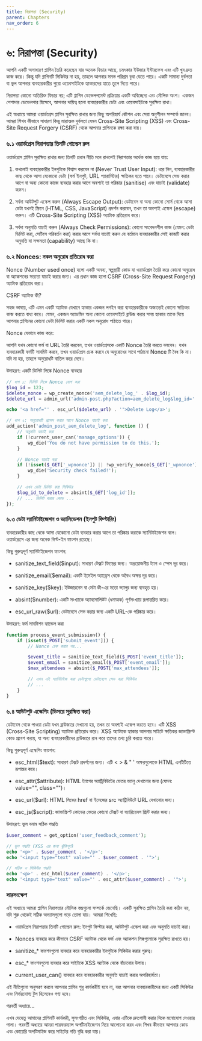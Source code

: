 ```yaml
---
title: নিরাপত্তা (Security)
parent: Chapters
nav_order: 6
---
```


# ৬: নিরাপত্তা (Security)


আপনি একটি অসাধারণ প্লাগিন তৈরি করেছেন যার অনেক ফিচার আছে, চমৎকার ইউজার ইন্টারফেস এবং এটি খুব দ্রুত কাজ করে। কিন্তু যদি প্লাগিনটি সিকিউর না হয়, তাহলে আপনার সমস্ত পরিশ্রম বৃথা যেতে পারে। একটি সামান্য দুর্বলতা বা ভুল আপনার ব্যবহারকারীর পুরো ওয়েবসাইটকে হ্যাকারদের হাতে তুলে দিতে পারে।

নিরাপত্তা কোনো অতিরিক্ত ফিচার নয়; এটি প্লাগিন ডেভেলপমেন্ট প্রক্রিয়ার একটি অবিচ্ছেদ্য এবং মৌলিক অংশ। একজন পেশাদার ডেভেলপার হিসেবে, আপনার দায়িত্ব হলো ব্যবহারকারীর ডেটা এবং ওয়েবসাইটকে সুরক্ষিত রাখা।

এই অধ্যায়ে আমরা ওয়ার্ডপ্রেস প্লাগিন সুরক্ষিত রাখার জন্য কিছু অপরিহার্য কৌশল এবং সেরা অনুশীলন সম্পর্কে জানব। আমরা শিখব কীভাবে সাধারণ কিন্তু মারাত্মক দুর্বলতা যেমন Cross-Site Scripting (XSS) এবং Cross-Site Request Forgery (CSRF) থেকে আপনার প্লাগিনকে রক্ষা করা যায়।

### **৬.১ ওয়ার্ডপ্রেস নিরাপত্তার তিনটি গোল্ডেন রুল**

ওয়ার্ডপ্রেস প্লাগিন সুরক্ষিত রাখার জন্য তিনটি প্রধান নীতি মনে রাখলেই নিরাপত্তার অর্ধেক কাজ হয়ে যায়:

1.  কখনোই ব্যবহারকারীর ইনপুটকে বিশ্বাস করবেন না (Never Trust User Input): ধরে নিন, ব্যবহারকারীর কাছ থেকে আসা যেকোনো ডেটা (ফর্ম ইনপুট, URL প্যারামিটার) ক্ষতিকর হতে পারে। ডেটাবেসে সেভ করার আগে বা অন্য কোনো কাজে ব্যবহার করার আগে অবশ্যই তা পরিষ্কার (sanitise) এবং যাচাই (validate) করুন।

2.  সর্বদা আউটপুট এস্কেপ করুন (Always Escape Output): ডেটাবেস বা অন্য কোনো সোর্স থেকে আসা ডেটা যখনই স্ক্রিনে (HTML, CSS, JavaScript) প্রদর্শন করবেন, তখন তা অবশ্যই এস্কেপ (escape) করুন। এটি Cross-Site Scripting (XSS) অ্যাটাক প্রতিরোধ করে।

3.  সর্বদা অনুমতি যাচাই করুন (Always Check Permissions): কোনো সংবেদনশীল কাজ (যেমন: ডেটা ডিলিট করা, সেটিংস পরিবর্তন করা) করার আগে সর্বদা যাচাই করুন যে বর্তমান ব্যবহারকারীর সেই কাজটি করার অনুমতি বা সক্ষমতা (capability) আছে কি না।


### **৬.২ Nonces: নকল অনুরোধ প্রতিরোধ করা**

Nonce (Number used once) হলো একটি অনন্য, স্বল্পস্থায়ী কোড যা ওয়ার্ডপ্রেস তৈরি করে কোনো অনুরোধ বা অ্যাকশনের সত্যতা যাচাই করার জন্য। এর প্রধান কাজ হলো CSRF (Cross-Site Request Forgery) অ্যাটাক প্রতিরোধ করা।

CSRF অ্যাটাক কী?

সহজ ভাষায়, এটি এমন একটি অ্যাটাক যেখানে হ্যাকার একজন লগইন করা ব্যবহারকারীকে অজান্তেই কোনো ক্ষতিকর কাজ করতে বাধ্য করে। যেমন, একজন অ্যাডমিন অন্য কোনো ওয়েবসাইটে ব্রাউজ করার সময় হ্যাকার তাকে দিয়ে আপনার প্লাগিনের কোনো ডেটা ডিলিট করার একটি নকল অনুরোধ পাঠাতে পারে।

Nonce যেভাবে কাজ করে:

আপনি যখন কোনো ফর্ম বা URL তৈরি করবেন, তখন ওয়ার্ডপ্রেসকে একটি Nonce তৈরি করতে বলবেন। যখন ব্যবহারকারী ফর্মটি সাবমিট করবে, তখন ওয়ার্ডপ্রেস চেক করবে যে অনুরোধের সাথে পাঠানো Nonce টি বৈধ কি না। যদি না হয়, তাহলে অনুরোধটি বাতিল করে দেবে।

উদাহরণ: একটি ডিলিট লিঙ্কে Nonce ব্যবহার

```php
// ধাপ ১: ডিলিট লিঙ্কে Nonce যোগ করা
$log_id = 123;
$delete_nonce = wp_create_nonce('aem_delete_log_' . $log_id);
$delete_url = admin_url('admin-post.php?action=aem_delete_log&log_id=' . $log_id . '&_wpnonce=' . $delete_nonce);

echo '<a href="' . esc_url($delete_url) . '">Delete Log</a>';

// ধাপ ২: অনুরোধটি প্রসেস করার আগে Nonce যাচাই করা
add_action('admin_post_aem_delete_log', function () {
    // অনুমতি যাচাই করা
    if (!current_user_can('manage_options')) {
        wp_die('You do not have permission to do this.');
    }

    // Nonce যাচাই করা
    if (!isset($_GET['_wpnonce']) || !wp_verify_nonce($_GET['_wpnonce'], 'aem_delete_log_' . $_GET['log_id'])) {
        wp_die('Security check failed!');
    }

    // এখন ডেটা ডিলিট করা সিকিউর
    $log_id_to_delete = absint($_GET['log_id']);
    // ... ডিলিট করার কোড ...
});
```

### **৬.৩ ডেটা স্যানিটাইজেশন ও ভ্যালিডেশন (ইনপুট ফিল্টারিং)**

ব্যবহারকারীর কাছ থেকে আসা যেকোনো ডেটা ব্যবহার করার আগে তা পরিষ্কার করাকে স্যানিটাইজেশন বলে। ওয়ার্ডপ্রেসে এর জন্য অনেক বিল্ট-ইন ফাংশন রয়েছে।

কিছু গুরুত্বপূর্ণ স্যানিটাইজেশন ফাংশন:

*   sanitize\_text\_field($input): সাধারণ টেক্সট ফিল্ডের জন্য। অপ্রয়োজনীয় ট্যাগ ও স্পেস দূর করে।

*   sanitize\_email($email): একটি ইমেইল অ্যাড্রেস থেকে অবৈধ অক্ষর দূর করে।

*   sanitize\_key($key): ইউজারনেম বা মেটা কী-এর মতো ভ্যালুর জন্য ব্যবহৃত হয়।

*   absint($number): একটি সংখ্যাকে অ্যাবসোলিউট (ধনাত্মক) পূর্ণসংখ্যায় রূপান্তরিত করে।

*   esc\_url\_raw($url): ডেটাবেসে সেভ করার জন্য একটি URL-কে পরিষ্কার করে।


উদাহরণ: ফর্ম সাবমিশন হ্যান্ডেল করা

```php
function process_event_submission() {
    if (isset($_POST['submit_event'])) {
        // Nonce চেক করার পর...

        $event_title = sanitize_text_field($_POST['event_title']);
        $event_email = sanitize_email($_POST['event_email']);
        $max_attendees = absint($_POST['max_attendees']);

        // এখন এই স্যানিটাইজ করা ডেটাগুলো ডেটাবেসে সেভ করা সিকিউর
        // ...
    }
}
```
### **৬.৪ আউটপুট এস্কেপিং (ডিসপ্লে সুরক্ষিত করা)**

ডেটাবেস থেকে পাওয়া ডেটা যখন ব্রাউজারে দেখানো হয়, তখন তা অবশ্যই এস্কেপ করতে হবে। এটি XSS (Cross-Site Scripting) অ্যাটাক প্রতিরোধ করে। XSS অ্যাটাকে হ্যাকার আপনার সাইটে ক্ষতিকর জাভাস্ক্রিপ্ট কোড প্রবেশ করায়, যা অন্য ব্যবহারকারীদের ব্রাউজারে রান করে তাদের তথ্য চুরি করতে পারে।

কিছু গুরুত্বপূর্ণ এস্কেপিং ফাংশন:

*   esc\_html($text): সাধারণ টেক্সট প্রদর্শনের জন্য। এটি < > & " ' অক্ষরগুলোকে HTML এনটিটিতে রূপান্তর করে।

*   esc\_attr($attribute): HTML ট্যাগের অ্যাট্রিবিউটের ভেতর ভ্যালু দেখানোর জন্য (যেমন: value="", class="")।

*   esc\_url($url): HTML লিঙ্কের href বা ইমেজের src অ্যাট্রিবিউটে URL দেখানোর জন্য।

*   esc\_js($script): জাভাস্ক্রিপ্ট কোডের ভেতর কোনো টেক্সট বা ভ্যারিয়েবল প্রিন্ট করার জন্য।


উদাহরণ: ভুল বনাম সঠিক পদ্ধতি

```php
$user_comment = get_option('user_feedback_comment');

// ভুল পদ্ধতি (XSS এর জন্য ঝুঁকিপূর্ণ)
echo '<p>' . $user_comment . '</p>';
echo '<input type="text" value="' . $user_comment . '">';

// সঠিক ও সিকিউর পদ্ধতি
echo '<p>' . esc_html($user_comment) . '</p>';
echo '<input type="text" value="' . esc_attr($user_comment) . '">';
```

### সারসংক্ষেপ

এই অধ্যায়ে আমরা প্লাগিন নিরাপত্তার মৌলিক স্তম্ভগুলো সম্পর্কে জেনেছি। একটি সুরক্ষিত প্লাগিন তৈরি করা কঠিন নয়, যদি শুরু থেকেই সঠিক অভ্যাসগুলো গড়ে তোলা যায়। আমরা শিখেছি:

*   ওয়ার্ডপ্রেস নিরাপত্তার তিনটি গোল্ডেন রুল: ইনপুট ফিল্টার করা, আউটপুট এস্কেপ করা এবং অনুমতি যাচাই করা।

*   Nonces ব্যবহার করে কীভাবে CSRF অ্যাটাক থেকে ফর্ম এবং অ্যাকশন লিঙ্কগুলোকে সুরক্ষিত রাখতে হয়।

*   sanitize\_\* ফাংশনগুলো ব্যবহার করে ব্যবহারকারীর ইনপুটকে সিকিউর করার গুরুত্ব।

*   esc\_\* ফাংশনগুলো ব্যবহার করে সাইটকে XSS অ্যাটাক থেকে বাঁচানোর উপায়।

*   current\_user\_can() ব্যবহার করে ব্যবহারকারীর অনুমতি যাচাই করার অপরিহার্যতা।


এই নীতিগুলো অনুসরণ করলে আপনার প্লাগিন শুধু কার্যকরীই হবে না, বরং আপনার ব্যবহারকারীদের জন্য একটি সিকিউর এবং নির্ভরযোগ্য টুল হিসেবেও গণ্য হবে।

পরবর্তী অধ্যায়ে...

এখন যেহেতু আমাদের প্লাগিনটি কার্যকরী, সুসংগঠিত এবং সিকিউর, এবার এটিকে দ্রুতগামী করার দিকে মনোযোগ দেওয়ার পালা। পরবর্তী অধ্যায়ে আমরা পারফরম্যান্স অপটিমাইজেশন নিয়ে আলোচনা করব এবং শিখব কীভাবে আপনার কোড এবং কোয়েরি অপটিমাইজ করে সাইটের গতি বৃদ্ধি করা যায়।
